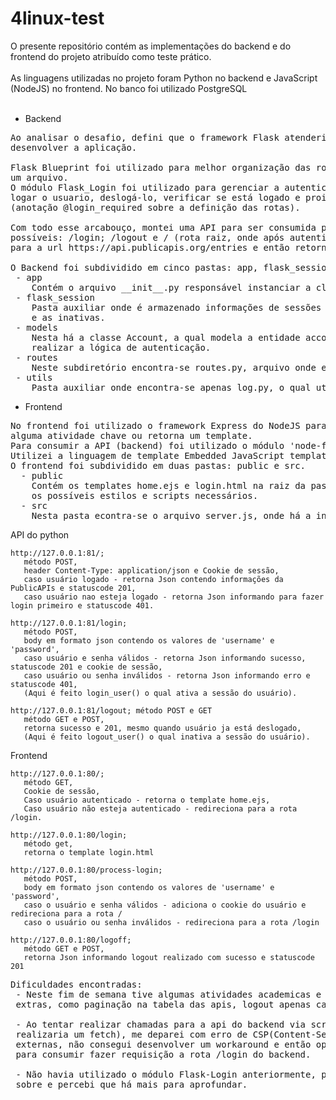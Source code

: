 # 4linux-test

O presente repositório contém as implementações do backend e do frontend do projeto atribuído como teste prático.<br>
<br>
As linguagens utilizadas no projeto foram Python no backend e JavaScript (NodeJS) no frontend. No banco foi utilizado PostgreSQL<br>
<br>
- Backend<br>
<pre>
Ao analisar o desafio, defini que o framework Flask atenderia as necessidades e utilizei deste microframework para
desenvolver a aplicação.

Flask Blueprint foi utilizado para melhor organização das rotas, visando manter as rotas e a lógica delas apenas em 
um arquivo.
O módulo Flask_Login foi utilizado para gerenciar a autenticação do usuário no backend, o qual provê mecanismos para
logar o usuario, deslogá-lo, verificar se está logado e proibir acesso a rotas que necessitem de autenticação 
(anotação @login_required sobre a definição das rotas).

Com todo esse arcabouço, montei uma API para ser consumida pela aplicação do front-end, definindo as seguintes rotas 
possíveis: /login; /logout e / (rota raiz, onde após autenticação do usuário é feito uma requisição 
para a url https://api.publicapis.org/entries e então retornando um Json contendo as informações de apis públicas)

O Backend foi subdividido em cinco pastas: app, flask_session, models, routes e utils.
 - app
    Contém o arquivo __init__.py responsável instanciar a classe Flask e fazer as configurações necessárias.
 - flask_session
    Pasta auxiliar onde é armazenado informações de sessões dos usuários, mantendo um registro das sessões válidas 
    e as inativas.
 - models
    Nesta há a classe Account, a qual modela a entidade account do banco Postgres. Esta classe é utilizada também para
    realizar a lógica de autenticação.
 - routes
    Neste subdiretório encontra-se routes.py, arquivo onde encontra-se as rotas da aplicação e toda a lógica dentro delas.
 - utils
    Pasta auxiliar onde encontra-se apenas log.py, o qual utiliza o módulo logging para realizar logs no console.
</pre>
- Frontend<br>
<pre>
No frontend foi utilizado o framework Express do NodeJS para implementação da rota do frontend, onde cada uma realiza 
alguma atividade chave ou retorna um template.
Para consumir a API (backend) foi utilizado o módulo 'node-fetch' para realizar as requisições necessárias.
Utilizei a linguagem de template Embedded JavaScript templating (EJS) para gerar a tabela com as informações da PublicAPIs.
O frontend foi subdividido em duas pastas: public e src.
  - public 
    Contém os templates home.ejs e login.html na raiz da pasta public e mais duas subpastas, sendo elas css e js, para prover 
    os possíveis estilos e scripts necessários. 
  - src
    Nesta pasta econtra-se o arquivo server.js, onde há a instanciação do framework Express e a definição das rotas do frontend.
</pre>
API do python
 ```
 http://127.0.0.1:81/; 
    método POST,
    header Content-Type: application/json e Cookie de sessão,
    caso usuário logado - retorna Json contendo informações da PublicAPIs e statuscode 201,
    caso usuário nao esteja logado - retorna Json informando para fazer login primeiro e statuscode 401.

http://127.0.0.1:81/login; 
    método POST,
    body em formato json contendo os valores de 'username' e 'password',
    caso usuário e senha válidos - retorna Json informando sucesso, statuscode 201 e cookie de sessão,
    caso usuário ou senha inválidos - retorna Json informando erro e statuscode 401,
    (Aqui é feito login_user() o qual ativa a sessão do usuário).

http://127.0.0.1:81/logout; método POST e GET  
    método GET e POST,
    retorna sucesso e 201, mesmo quando usuário ja está deslogado,
    (Aqui é feito logout_user() o qual inativa a sessão do usuário).
 ```

Frontend
 ```
 http://127.0.0.1:80/;
    método GET,
    Cookie de sessão,
    Caso usuário autenticado - retorna o template home.ejs,
    Caso usuário não esteja autenticado - redireciona para a rota /login.
    
 http://127.0.0.1:80/login; 
    método get,
    retorna o template login.html
 
 http://127.0.0.1:80/process-login; 
    método POST,
    body em formato json contendo os valores de 'username' e 'password',
    caso o usuário e senha válidos - adiciona o cookie do usuário e redireciona para a rota /  
    caso o usuário ou senha inválidos - redireciona para a rota /login
    
 http://127.0.0.1:80/logoff;   
    método GET e POST,
    retorna Json informando logout realizado com sucesso e statuscode 201
 ```
<pre>
Dificuldades encontradas:
 - Neste fim de semana tive algumas atividades academicas e não tive condição de implementar algumas funcionalidades 
 extras, como paginação na tabela das apis, logout apenas caso usuário esteja logado, entre outras.
 
 - Ao tentar realizar chamadas para a api do backend via script na página de login (evento de click em botão de login
 realizaria um fetch), me deparei com erro de CSP(Content-Security-Policy), o qual impedia chamadas a referências 
 externas, não consegui desenvolver um workaround e então optei por criar uma rota no frontend '/process-login' 
 para consumir fazer requisição a rota /login do backend.
 
 - Não havia utilizado o módulo Flask-Login anteriormente, passei um tempo lendo a documentação para aprender o básico 
 sobre e percebi que há mais para aprofundar.          
</pre>      
